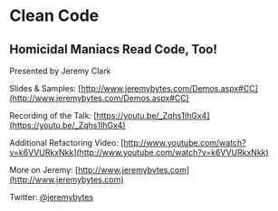 # Clean Code
## Homicidal Maniacs Read Code, Too!

Presented by Jeremy Clark

Slides & Samples: [http://www.jeremybytes.com/Demos.aspx#CC](http://www.jeremybytes.com/Demos.aspx#CC)

Recording of the Talk: [https://youtu.be/_Zqhs1IhGx4](https://youtu.be/_Zqhs1IhGx4)

Additional Refactoring Video: [http://www.youtube.com/watch?v=k6VVURkxNkk](http://www.youtube.com/watch?v=k6VVURkxNkk)

More on Jeremy: [http://www.jeremybytes.com](http://www.jeremybytes.com)

Twitter: [@jeremybytes](http://www.twitter.com/jeremybytes)

